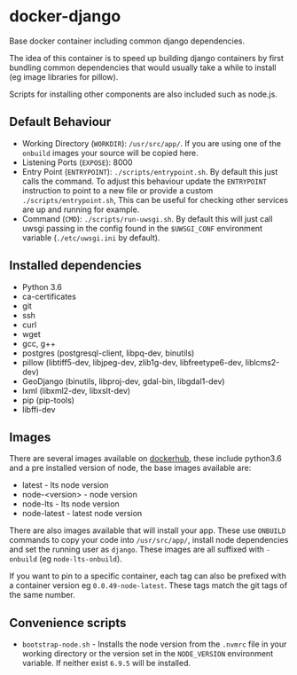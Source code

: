 # docker-django
Base docker container including common django dependencies.

The idea of this container is to speed up building django containers by first bundling common dependencies 
that would usually take a while to install (eg image libraries for pillow).

Scripts for installing other components are also included such as node.js.

## Default Behaviour

* Working Directory (`WORKDIR`): `/usr/src/app/`. If you are using one of the `onbuild` images your source 
  will be copied here.
* Listening Ports (`EXPOSE`): 8000
* Entry Point (`ENTRYPOINT`): `./scripts/entrypoint.sh`. By default this just calls the command. To adjust 
  this behaviour update the `ENTRYPOINT` instruction to point to a new file or provide a custom 
  `./scripts/entrypoint.sh`, This can be useful for checking other services are up and running for example.
* Command (`CMD`): `./scripts/run-uwsgi.sh`. By default this will just call uwsgi passing in the config found
  in the `$UWSGI_CONF` environment variable (`./etc/uwsgi.ini` by default).  

## Installed dependencies

* Python 3.6
* ca-certificates
* git
* ssh
* curl
* wget
* gcc, g++
* postgres (postgresql-client, libpq-dev, binutils)
* pillow (libtiff5-dev, libjpeg-dev, zlib1g-dev, libfreetype6-dev, liblcms2-dev)
* GeoDjango (binutils, libproj-dev, gdal-bin, libgdal1-dev)
* lxml (libxml2-dev, libxslt-dev)
* pip (pip-tools)
* libffi-dev

## Images

There are several images available on
[dockerhub](https://hub.docker.com/r/wildfish/django/tags/), these include python3.6 
and a pre installed version of node, the base images available are:

* latest - lts node version
* node-\<version\> - node version
* node-lts - lts node version
* node-latest - latest node version

There are also images available that will install your app. These use `ONBUILD` commands
to copy your code into `/usr/src/app/`, install node dependencies and set the running
user as `django`. These images are all suffixed with `-onbuild` 
(eg `node-lts-onbuild`).

If you want to pin to a specific container, each tag can also be prefixed with a 
container version eg `0.0.49-node-latest`. These tags match the git tags of the same 
number.

## Convenience scripts

* `bootstrap-node.sh` - Installs the node version from the `.nvmrc` file in your 
  working directory or the version set in the `NODE_VERSION` environment variable. 
  If neither exist `6.9.5` will be installed.
